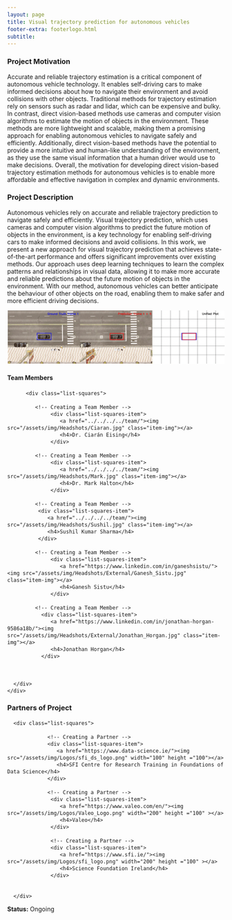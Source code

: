 ```yaml
---
layout: page
title: Visual trajectory prediction for autonomous vehicles
footer-extra: footerlogo.html
subtitle: 
---
```


### Project Motivation
Accurate and reliable trajectory estimation is a critical component of autonomous vehicle technology. It enables self-driving cars to make informed decisions about how to navigate their environment and avoid collisions with other objects. Traditional methods for trajectory estimation rely on sensors such as radar and lidar, which can be expensive and bulky. In contrast, direct vision-based methods use cameras and computer vision algorithms to estimate the motion of objects in the environment. These methods are more lightweight and scalable, making them a promising approach for enabling autonomous vehicles to navigate safely and efficiently. Additionally, direct vision-based methods have the potential to provide a more intuitive and human-like understanding of the environment, as they use the same visual information that a human driver would use to make decisions. Overall, the motivation for developing direct vision-based trajectory estimation methods for autonomous vehicles is to enable more affordable and effective navigation in complex and dynamic environments. 


### Project Description
Autonomous vehicles rely on accurate and reliable trajectory prediction to navigate safely and efficiently. Visual trajectory prediction, which uses cameras and computer vision algorithms to predict the future motion of objects in the environment, is a key technology for enabling self-driving cars to make informed decisions and avoid collisions. In this work, we present a new approach for visual trajectory prediction that achieves state-of-the-art performance and offers significant improvements over existing methods. Our approach uses deep learning techniques to learn the complex patterns and relationships in visual data, allowing it to make more accurate and reliable predictions about the future motion of objects in the environment. With our method, autonomous vehicles can better anticipate the behaviour of other objects on the road, enabling them to make safer and more efficient driving decisions. 



<img src="/assets/img/Projects/visual_trajectory.png" class="center">



#### Team Members 


<div class="container-fluid">
   
   <div class="row">
                 
          <div class="list-squares">
                                
             <!-- Creating a Team Member -->
                  <div class="list-squares-item">
                     <a href="../../../../team/"><img src="/assets/img/Headshots/Ciaran.jpg" class="item-img"></a>
                     <h4>Dr. Ciarán Eising</h4>
                  </div>

             <!-- Creating a Team Member -->
                  <div class="list-squares-item">
                     <a href="../../../../team/"><img src="/assets/img/Headshots/Mark.jpg" class="item-img"></a>
                     <h4>Dr. Mark Halton</h4>
                  </div>
            
             <!-- Creating a Team Member -->
              <div class="list-squares-item">
                 <a href="../../../../team/"><img src="/assets/img/Headshots/Sushil.jpg" class="item-img"></a>
                 <h4>Sushil Kumar Sharma</h4>
              </div>
        
             <!-- Creating a Team Member -->
                  <div class="list-squares-item">
                     <a href="https://www.linkedin.com/in/ganeshsistu/"><img src="/assets/img/Headshots/External/Ganesh_Sistu.jpg" class="item-img"></a>
                     <h4>Ganesh Sistu</h4>
                  </div> 
 
             <!-- Creating a Team Member -->
               <div class="list-squares-item">
                  <a href="https://www.linkedin.com/in/jonathan-horgan-9586a18b/"><img src="/assets/img/Headshots/External/Jonathan_Horgan.jpg" class="item-img"></a>
                  <h4>Jonathan Horgan</h4>
               </div>
                           
              
              
      </div>
    </div>
</div>



### Partners of Project


<div class="container-fluid">
   
   <div class="row">
      
      <div class="list-squares">
                 
                 <!-- Creating a Partner -->
                 <div class="list-squares-item">
                    <a href="https://www.data-science.ie/"><img src="/assets/img/Logos/sfi_ds_logo.png" width="100" height ="100"></a>
                    <h4>SFI Centre for Research Training in Foundations of Data Science</h4>
                 </div>
         
                 <!-- Creating a Partner -->
                  <div class="list-squares-item">
                     <a href="https://www.valeo.com/en/"><img src="/assets/img/Logos/Valeo_Logo.png" width="200" height ="100" ></a>
                     <h4>Valeo</h4>
                  </div>
         
                  <!-- Creating a Partner -->
                  <div class="list-squares-item">
                     <a href="https://www.sfi.ie/"><img src="/assets/img/Logos/sfi_logo.png" width="200" height ="100" ></a>
                     <h4>Science Foundation Ireland</h4>
                  </div>
                        
                  
      </div>
  </div>
</div>

**Status:** Ongoing
